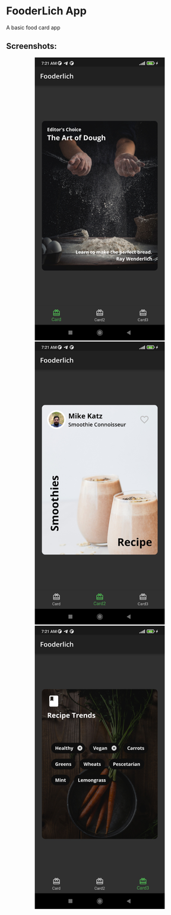 # FooderLich App
A basic food card app

## Screenshots:


<p align="center">
  <img src="./screenshots/card1.jpg" width="350" title="Card one">
  <img src="./screenshots/card2.jpg" width="350" alt="Card two">
   <img src="./screenshots/card3.jpg" width="350" alt="Card two">
</p>
